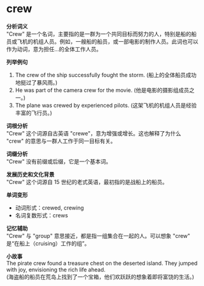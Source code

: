 # crew

**分析词义**  
"Crew" 是一个名词，主要指的是一群为一个共同目标而努力的人，特别是船的船员或飞机的机组人员。例如，一艘船的船员，或一部电影的制作人员。此词也可以作为动词，意为担任…的全体工作人员。

  

**列举例句**

  

1.  The crew of the ship successfully fought the storm. (船上的全体船员成功地挺过了暴风雨。)
2.  He was part of the camera crew for the movie. (他是电影的摄影组成员之一。)
3.  The plane was crewed by experienced pilots. (这架飞机的机组人员是经验丰富的飞行员。)

  

**词根分析**  
"Crew" 这个词源自古英语 "crewe"，意为增强或增长。这也解释了为什么 "crew" 的意思与一群人工作于同一目标有关。

  

**词缀分析**  
"Crew" 没有前缀或后缀，它是一个基本词。

  

**发展历史和文化背景**  
"Crew" 这个词源自 15 世纪的老式英语，最初指的是战船上的船员。

  

**单词变形**

  

*   动词形式：crewed, crewing
*   名词复数形式：crews

  

**记忆辅助**  
"Crew" 与 "group" 意思接近，都是指一组集合在一起的人。可以想象 "crew" 是“在船上（cruising）工作的组”。

  

**小故事**  
The pirate crew found a treasure chest on the deserted island. They jumped with joy, envisioning the rich life ahead.  
(海盗船的船员在荒岛上找到了一个宝箱，他们欢跃跃的想象着即将富饶的生活。)
